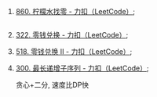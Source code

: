 

1.   [860. 柠檬水找零 - 力扣（LeetCode）](https://leetcode.cn/problems/lemonade-change/);

     ```cpp
     ```

     

2.   [322. 零钱兑换 - 力扣（LeetCode）](https://leetcode.cn/problems/coin-change/);

3.   [518. 零钱兑换 II - 力扣（LeetCode）](https://leetcode.cn/problems/coin-change-ii/);

4.   [300. 最长递增子序列 - 力扣（LeetCode）](https://leetcode.cn/problems/longest-increasing-subsequence/);

     贪心+二分, 速度比DP快